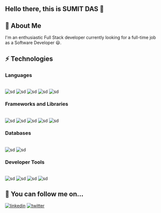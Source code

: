 ## Hello there, this is **SUMIT DAS** 👋

## 🚀 About Me
I'm an enthusiastic Full Stack developer currently looking for a full-time job as a Software Developer 😃.
<br>

## ⚡ Technologies
### Languages
<div style="display: inline_block"><br>
  <img align="center" alt="sd" src="https://img.shields.io/badge/HTML5-E34F26?style=for-the-badge&logo=html5&logoColor=white">
  <img align="center" alt="sd" src="https://img.shields.io/badge/CSS3-1572B6?style=for-the-badge&logo=css3&logoColor=white">
  <img align="center" alt="sd" src="https://img.shields.io/badge/java-%23ED8B00.svg?style=for-the-badge&logo=java&logoColor=white">
  <img align="center" alt="sd" src="https://img.shields.io/badge/JavaScript-323330?style=for-the-badge&logo=javascript&logoColor=F7DF1E">
  <img align="center" alt="sd" src="https://img.shields.io/badge/C-00599C?style=for-the-badge&logo=c&logoColor=white">
</div>

### Frameworks and Libraries
<div style style="display: inline_block"><br>
    <img align="center" alt="sd" src="https://img.shields.io/badge/React-20232A?style=for-the-badge&logo=react&logoColor=61DAFB">
    <img align="center" alt="sd" src="https://img.shields.io/badge/Node.js-339933?style=for-the-badge&logo=nodedotjs&logoColor=white">
    <img align="center" alt="sd" src="https://img.shields.io/badge/Express.js-000000?style=for-the-badge&logo=express&logoColor=white">
    <img align="center" alt="sd" src="https://img.shields.io/badge/Bootstrap-563D7C?style=for-the-badge&logo=bootstrap&logoColor=white"> 
    <img align="center" alt="sd" src="https://img.shields.io/badge/Tailwind_CSS-38B2AC?style=for-the-badge&logo=tailwind-css&logoColor=white"> 
</div>

### Databases
<div style style="display: inline_block"><br>
    <img align="center" alt="sd" src="https://img.shields.io/badge/MongoDB-4EA94B?style=for-the-badge&logo=mongodb&logoColor=white">
    <img align="center" alt="sd" src="https://img.shields.io/badge/Firebase-039BE5?style=for-the-badge&logo=Firebase&logoColor=white">
</div>

### Developer Tools
<div style style="display: inline_block"><br>
    <img align="center" alt="sd" src="https://img.shields.io/badge/git-%23F05033.svg?style=for-the-badge&logo=git&logoColor=white">   
    <img align="center" alt="sd" src="https://img.shields.io/badge/github-%23121011.svg?style=for-the-badge&logo=github&logoColor=white">
    <img align="center" alt="sd" src="https://img.shields.io/badge/Visual%20Studio%20Code-0078d7.svg?style=for-the-badge&logo=visual-studio-code&logoColor=white">
    <img align="center" alt="sd" src="https://img.shields.io/badge/IntelliJIDEA-000000.svg?style=for-the-badge&logo=intellij-idea&logoColor=white">
</div>


## 🔗 You can follow me on...
[![linkedin](https://img.shields.io/badge/linkedin-0A66C2?style=for-the-badge&logo=linkedin&logoColor=white)](https://www.linkedin.com/in/sumit-das-a661b01ba/)
[![twitter](https://img.shields.io/badge/twitter-1DA1F2?style=for-the-badge&logo=twitter&logoColor=white)](https://twitter.com/sumitdas0849)
